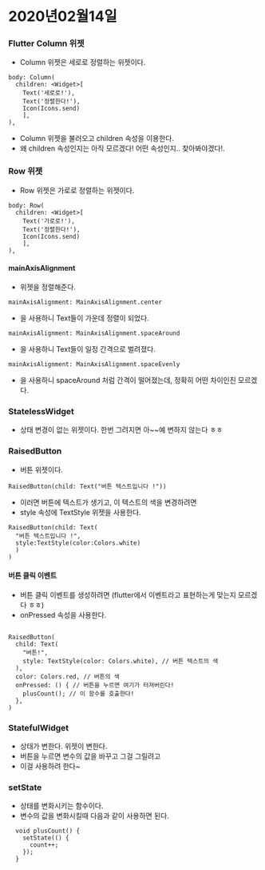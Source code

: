 # 2020년02월14일

### Flutter Column 위젯
* Column 위젯은 세로로 정렬하는 위젯이다.
```
body: Column(
  children: <Widget>[
    Text('세로로!'), 
    Text('정렬한다!'), 
    Icon(Icons.send)
    ],
),
```
* Column 위젯을 불러오고 children 속성을 이용한다.
* 왜 children 속성인지는 아직 모르겠다! 어떤 속성인지.. 찾아봐야겠다!.

### Row 위젯
* Row 위젯은 가로로 정렬하는 위젯이다.
```
body: Row(
  children: <Widget>[
    Text('가로로!'), 
    Text('정렬한다!'), 
    Icon(Icons.send)
    ],
),
```
#### mainAxisAlignment
* 위젯을 정렬해준다.
```
mainAxisAlignment: MainAxisAlignment.center
```
* 을 사용하니 Text들이 가운데 정렬이 되었다.
```
mainAxisAlignment: MainAxisAlignment.spaceAround
```
* 을 사용하니 Text들이 일정 간격으로 벌려졌다.
```
mainAxisAlignment: MainAxisAlignment.spaceEvenly
```
* 을 사용하니 spaceAround 처럼 간격이 떨어졌는데, 정확히 어떤 차이인진 모르겠다.


### StatelessWidget
* 상태 변경이 없는 위젯이다. 한번 그려지면 아~~예 변하지 않는다 ㅎㅎ

### RaisedButton
* 버튼 위젯이다.
```
RaisedButton(child: Text("버튼 텍스트입니다 !"))
```
* 이러면 버튼에 텍스트가 생기고, 이 텍스트의 색을 변경하려면
* style 속성에 TextStyle 위젯을 사용한다.
```
RaisedButton(child: Text(
  "버튼 텍스트입니다 !",
  style:TextStyle(color:Colors.white)
  )
)
```
#### 버튼 클릭 이벤트
* 버튼 클릭 이벤트를 생성하려면 (flutter에서 이벤트라고 표현하는게 맞는지 모르겠다 ㅎㅎ)
* onPressed 속성을 사용한다.
```

RaisedButton(
  child: Text(
    "버튼!",
    style: TextStyle(color: Colors.white), // 버튼 텍스트의 색
  ),
  color: Colors.red, // 버튼의 색
  onPressed: () { // 버튼을 누르면 여기가 터져버린다!
    plusCount(); // 이 함수를 호출한다!
  },
)
```

### StatefulWidget
* 상태가 변한다. 위젯이 변한다.
* 버튼을 누르면 변수의 값을 바꾸고 그걸 그릴려고
* 이걸 사용하려 한다~

### setState
* 상태를 변화시키는 함수이다.
* 변수의 값을 변화시킬때 다음과 같이 사용하면 된다.
```
  void plusCount() {
    setState(() {
      count++;
    });
  }
```

